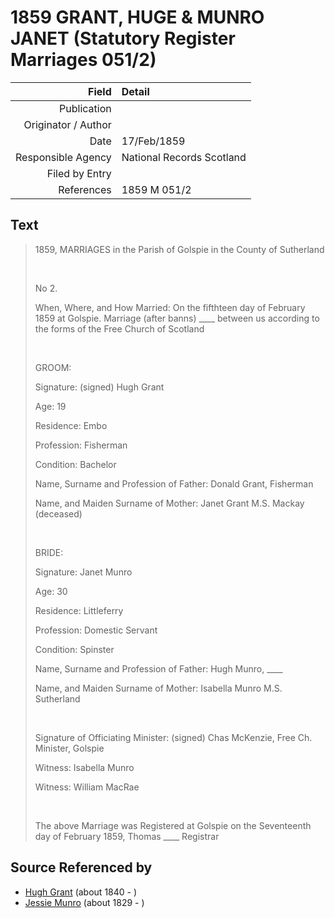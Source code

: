 ﻿---
layout: page
permalink: /sources/s78170305
---

# 1859 GRANT, HUGE & MUNRO JANET (Statutory Register Marriages 051/2)

Field | Detail
---:|:---
Publication | 
Originator / Author | 
Date | 17/Feb/1859
Responsible Agency | National Records Scotland
Filed by Entry | 
References | 1859 M 051/2

## Text

> 1859, MARRIAGES in the Parish of Golspie in the County of Sutherland
>
> <br/>
>
> No 2.
>
> When, Where, and How Married: On the fifthteen day of February 1859 at Golspie. Marriage (after banns) ____ between us according to the forms of the Free Church of Scotland
>
> <br/>
>
> GROOM:
>
> Signature: (signed) Hugh Grant
>
> Age: 19
>
> Residence: Embo
>
> Profession: Fisherman
>
> Condition: Bachelor
>
> Name, Surname and Profession of Father: Donald Grant, Fisherman
>
> Name, and Maiden Surname of Mother: Janet Grant M.S. Mackay (deceased)
>
> <br/>
>
> BRIDE:
>
> Signature: Janet Munro
>
> Age: 30
>
> Residence: Littleferry
>
> Profession: Domestic Servant
>
> Condition: Spinster
>
> Name, Surname and Profession of Father: Hugh Munro, ____
>
> Name, and Maiden Surname of Mother: Isabella Munro M.S. Sutherland
>
> <br/>
>
> Signature of Officiating Minister: (signed) Chas McKenzie, Free Ch. Minister, Golspie
>
> Witness: Isabella Munro
>
> Witness: William MacRae
>
> <br/>
>
> The above Marriage was Registered at Golspie on the Seventeenth day of February 1859, Thomas ____ Registrar
>

## Source Referenced by

* [Hugh Grant](../people/@34164542@-hugh-grant-b1840-d.md) (about 1840 - )
* [Jessie Munro](../people/@41510480@-jessie-munro-b1829-d.md) (about 1829 - )
